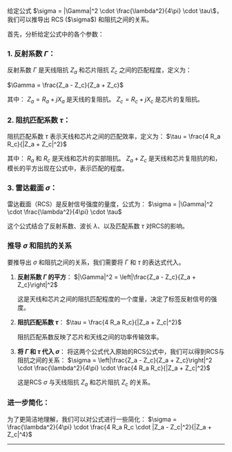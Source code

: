 给定公式
$\sigma = |\Gamma|^2 \cdot \frac{\lambda^2}{4\pi} \cdot \tau\$，我们可以推导出 RCS ($\sigma$) 和阻抗之间的关系。

首先，分析给定公式中的各个参数：

### 1. **反射系数 $\Gamma$**：
反射系数 $\Gamma$ 是天线阻抗 $Z_a$ 和芯片阻抗 $Z_c$ 之间的匹配程度，定义为：

$\Gamma = \frac{Z_a - Z_c}{Z_a + Z_c}$

其中：
$Z_a = R_a + jX_a$ 是天线的复阻抗。
$Z_c = R_c + jX_c$ 是芯片的复阻抗。



### 2. **阻抗匹配系数 $\tau$**：
阻抗匹配系数 $\tau$ 表示天线和芯片之间的匹配效率，定义为：
$\tau = \frac{4 R_a R_c}{|Z_a + Z_c|^2}$

其中：
$R_a$ 和 $R_c$ 是天线和芯片的实部阻抗。
$Z_a + Z_c$ 是天线和芯片复阻抗的和，模长的平方出现在公式中，表示匹配的程度。

### 3. **雷达截面 $\sigma$**：
雷达截面（RCS）是反射信号强度的量度，公式为：
$\sigma = |\Gamma|^2 \cdot \frac{\lambda^2}{4\pi} \cdot \tau$

这个公式结合了反射系数、波长 $\lambda$、以及匹配系数 $\tau$ 对RCS的影响。

### 推导 $\sigma$ 和阻抗的关系
要推导出 $\sigma$ 和阻抗之间的关系，我们需要将 $\Gamma$ 和 $\tau$ 的表达式代入。

1. **反射系数 $\Gamma$ 的平方**：
   $|\Gamma|^2 = \left|\frac{Z_a - Z_c}{Z_a + Z_c}\right|^2$
   
   这是天线和芯片之间的阻抗匹配程度的一个度量，决定了标签反射信号的强度。

2. **阻抗匹配系数 $\tau$**：
   $\tau = \frac{4 R_a R_c}{|Z_a + Z_c|^2}$
   
   阻抗匹配系数反映了芯片和天线之间的功率传输效率。

3. **将 $\Gamma$ 和 $\tau$ 代入 $\sigma$**：
   将这两个公式代入原始的RCS公式中，我们可以得到RCS与阻抗之间的关系：
   $\sigma = \left|\frac{Z_a - Z_c}{Z_a + Z_c}\right|^2 \cdot \frac{\lambda^2}{4\pi} \cdot \frac{4 R_a R_c}{|Z_a + Z_c|^2}$
   

   这是RCS $\sigma$ 与天线阻抗 $Z_a$ 和芯片阻抗 $Z_c$ 的关系。

### 进一步简化：
为了更简洁地理解，我们可以对公式进行一些简化：
$\sigma = \frac{\lambda^2}{4\pi} \cdot \frac{4 R_a R_c \cdot |Z_a - Z_c|^2}{|Z_a + Z_c|^4}$



---

